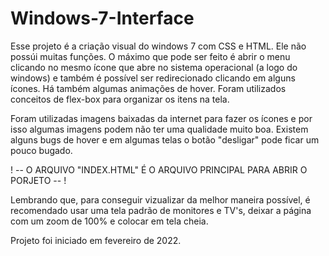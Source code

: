 # Windows-7-Interface
Esse projeto é a criação visual do windows 7 com CSS e HTML. Ele não possúi muitas funções. O máximo que pode ser feito é abrir o menu
clicando no mesmo ícone que abre no sistema operacional (a logo do windows) e também é possível ser redirecionado clicando em alguns ícones.
Há também algumas animações de hover. Foram utilizados conceitos de flex-box para organizar os itens na tela.

Foram utilizadas imagens baixadas da internet para fazer os ícones e por isso algumas imagens podem não ter uma qualidade muito boa. Existem alguns bugs de hover e em algumas telas o botão "desligar" pode ficar um pouco bugado.

! -- O ARQUIVO "INDEX.HTML" É O ARQUIVO PRINCIPAL PARA ABRIR O PORJETO -- !

Lembrando que, para conseguir vizualizar da melhor maneira possível, é recomendado usar uma tela padrão de monitores e TV's, deixar a página com um zoom de 100% e colocar em tela cheia.

Projeto foi iniciado em fevereiro de 2022.
